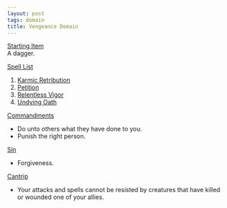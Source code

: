 ```yaml
---
layout: post
tags: domain
title: Vengeance Domain
---
```


<ins>Starting Item</ins> <br>
A dagger.

<ins>Spell List</ins>
1. [Karmic Retribution](/2020/11/13/karmic-retribution/)
1. [Petition](/2020/11/12/petition/)
1. [Relentless Vigor](/2020/11/13/relentless-vigor/)
1. [Undying Oath](/2020/11/13/undying-oath/)

<ins>Commandments</ins>
- Do unto others what they have done to you.
- Punish the right person.

<ins>Sin</ins>
- Forgiveness.

<ins>Cantrip</ins>
- Your attacks and spells cannot be resisted by creatures that have killed or wounded one of your allies.
